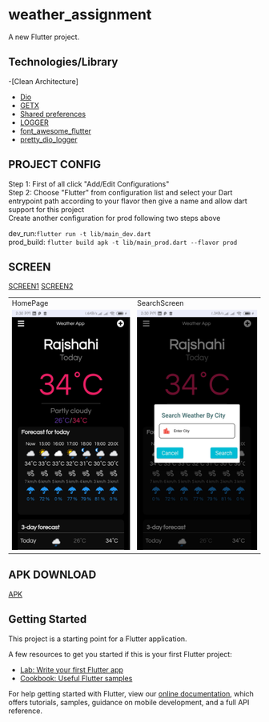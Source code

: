 # weather_assignment

A new Flutter project.
## Technologies/Library
-[Clean Architecture]
- [Dio](https://pub.dev/packages/dio)
- [GETX](https://pub.dev/packages/get)
- [Shared preferences](https://pub.dev/packages/shared_preferences)
- [LOGGER](https://pub.dev/packages/logger)
- [font_awesome_flutter](https://pub.dev/packages/logger)
- [pretty_dio_logger](https://pub.dev/packages/pretty_dio_logger)

## PROJECT CONFIG
Step 1: First of all click "Add/Edit Configurations" <br />
Step 2: Choose "Flutter" from configuration list and select your Dart entrypoint path according to your flavor then give a name and allow dart support for this project <br />
Create another configuration for prod following two steps above <br />

dev_run:`flutter run -t lib/main_dev.dart` <br />
prod_build: `flutter build apk -t lib/main_prod.dart --flavor prod`
## SCREEN
[SCREEN1](https://github.com/RIZVY91221/weather_assignment/blob/master/file/image/screen1.jpg?raw=true)
[SCREEN2](https://github.com/RIZVY91221/weather_assignment/blob/master/file/image/screen2.jpg?raw=true)

<table>
  <tr>
    <td>HomePage</td>
     <td>SearchScreen</td>
  </tr>
  <tr>
    <td><img src="https://github.com/RIZVY91221/weather_assignment/blob/master/file/image/screen1.jpg?raw=true" width=270 height=480></td>
    <td><img src="https://github.com/RIZVY91221/weather_assignment/blob/master/file/image/screen2.jpg?raw=true" width=270 height=480></td>
  </tr>
 </table>

## APK DOWNLOAD
[APK](https://github.com/RIZVY91221/mail_tm/blob/master/file/app-dev-release.apk?raw=true)
## Getting Started

This project is a starting point for a Flutter application.

A few resources to get you started if this is your first Flutter project:

- [Lab: Write your first Flutter app](https://flutter.dev/docs/get-started/codelab)
- [Cookbook: Useful Flutter samples](https://flutter.dev/docs/cookbook)

For help getting started with Flutter, view our
[online documentation](https://flutter.dev/docs), which offers tutorials,
samples, guidance on mobile development, and a full API reference.
